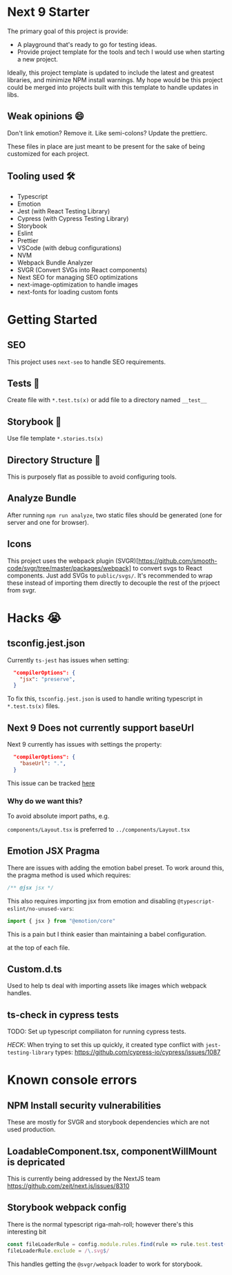 # Next 9 Starter

The primary goal of this project is provide:

- A playground that's ready to go for testing ideas.
- Provide project template for the tools and tech I would use when starting a new project.

Ideally, this project template is updated to include the latest and greatest libraries, and minimize NPM install warnings. My hope would be this project could be merged into projects built with this template to handle updates in libs.

## Weak opinions 😄

Don't link emotion? Remove it. Like semi-colons? Update the prettierc.

These files in place are just meant to be present for the sake of being customized for each project.

## Tooling used 🛠

- Typescript
- Emotion
- Jest (with React Testing Library)
- Cypress (with Cypress Testing Library)
- Storybook
- Eslint
- Prettier
- VSCode (with debug configurations)
- NVM
- Webpack Bundle Analyzer
- SVGR (Convert SVGs into React components)
- Next SEO for managing SEO optimizations
- next-image-optimization to handle images
- next-fonts for loading custom fonts

# Getting Started

## SEO

This project uses `next-seo` to handle SEO requirements.

## Tests 🔬

Create file with `*.test.ts(x)` or add file to a directory named `__test__`

## Storybook 📕

Use file template `*.stories.ts(x)`

## Directory Structure 📁

This is purposely flat as possible to avoid configuring tools.

## Analyze Bundle

After running `npm run analyze`, two static files should be generated (one for server and one for browser).

## Icons

This project uses the webpack plugin (SVGR)[https://github.com/smooth-code/svgr/tree/master/packages/webpack] to convert svgs to React components. Just add SVGs to `public/svgs/`. It's recommended to wrap these instead of importing them directly to decouple the rest of the prjoect from svgr.

# Hacks 😭

## tsconfig.jest.json

Currently `ts-jest` has issues when setting:

```json
  "compilerOptions": {
    "jsx": "preserve",
  }
```

To fix this, `tsconfig.jest.json` is used to handle writing typescript in `*.test.ts(x)` files.

## Next 9 Does not currently support baseUrl

Next 9 currently has issues with settings the property:

```json
  "compilerOptions": {
    "baseUrl": ".",
  }
```

This issue can be tracked [here](https://github.com/zeit/next.js/issues/7779)

### Why do we want this?

To avoid absolute import paths, e.g.

`components/Layout.tsx` is preferred to `../components/Layout.tsx`

## Emotion JSX Pragma

There are issues with adding the emotion babel preset. To work around this, the pragma method is used which requires:

```js
/** @jsx jsx */
```

This also requires importing jsx from emotion and disabling `@typescript-eslint/no-unused-vars`:

```js
import { jsx } from "@emotion/core"
```

This is a pain but I think easier than maintaining a babel configuration.

at the top of each file.

## Custom.d.ts

Used to help ts deal with importing assets like images which webpack handles.

## ts-check in cypress tests

TODO: Set up typescript compiliaton for running cypress tests.

_HECK_: When trying to set this up quickly, it created type conflict with `jest-testing-library` types:
https://github.com/cypress-io/cypress/issues/1087

# Known console errors

## NPM Install security vulnerabilities

These are mostly for SVGR and storybook dependencies which are not used production.

## LoadableComponent.tsx, componentWillMount is depricated

This is currently being addressed by the NextJS team https://github.com/zeit/next.js/issues/8310

## Storybook webpack config

There is the normal typescript riga-mah-roll; however there's this interesting bit

```js
const fileLoaderRule = config.module.rules.find(rule => rule.test.test(".svg"))
fileLoaderRule.exclude = /\.svg$/
```

This handles getting the `@svgr/webpack` loader to work for storybook.
